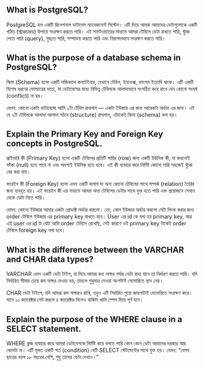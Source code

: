 ## What is PostgreSQL?

PostgreSQL হল একটি রিলেশনাল ডাটাবেস ম্যানেজমেন্ট সিস্টেম। এটি দিয়ে আমরা আমাদের ডেটাগুলোকে একটি গঠিত (স্ট্রাকচারড) উপায়ে সংরক্ষণ করতে পারি। এই সফটওয়্যারের মাধ্যমে আমরা টেবিলে ডেটা রাখতে পারি, খুঁজে পেতে পারি (query), মুছতে পারি, সম্পাদনা করতে পারি এবং নিরাপদভাবে সংরক্ষণ করতে পারি।

## What is the purpose of a database schema in PostgreSQL?

স্কিমা (Schema) হলো একটি লজিক্যাল কনটেইনার, যেখানে টেবিল, ইনডেক্স, ফাংশন ইত্যাদি থাকে। এটি একটি বিশেষ ধরণের ফোল্ডারের মতো, যা ডেটাবেসের মধ্যে বিভিন্ন টেবিলকে আলাদাভাবে সংগঠিত করে রাখে যেন কোনো সংঘর্ষ (conflict) না হয়।

যেমন: কোনো একটা ডাটাবেজে আমি ২টা টেবিল রাখলাম — একটা ইউজার এর জন্য আরেকটা অর্ডার এর জন্য।
এই যে ২টা টেবিলকে আলাদা আলাদা গঠনে (structure) রাখলাম, এটাকেই স্কিমা (schema) বলা হয়।

## Explain the Primary Key and Foreign Key concepts in PostgreSQL.

প্রাইমারি কী (Primary Key) হলো একটি টেবিলের প্রতিটি সারির (row) জন্য একটি ইউনিক কী, যা কখনোই ফাঁকা (null) হতে পারে না এবং অবশ্যই ইউনিক হতে হবে। এই কী ব্যবহার করে নির্দিষ্ট কোনো সারি সহজেই খুঁজে বের করা যায়।

ফরেইন কী (Foreign Key) হলো এমন একটি কলাম যা অন্য কোনো টেবিলের সাথে সম্পর্ক (relation) তৈরির জন্য ব্যবহৃত হয়। এই ফরেইন কী এর মাধ্যমে আমরা অন্য টেবিলের ডেটার সাথে যুক্ত হতে পারি এবং প্রয়োজনে সেখান থেকে ডেটা নিতে পারি।

যেমন: কোনো ইউজার আমার একটা প্রোডাক্ট অর্ডার করলো। তো, কোন ইউজার অর্ডার করলো সেটা লিংক করার জন্য order টেবিলে ইউজার এর primary key রাখতে হবে।
User এর id কে বলা হয় primary key, আর এই user এর id টা যেটা আমি order টেবিলে রেখেছি, সেই কারণে ওই primary key টাকেই order টেবিলে foreign key বলা হবে।

## What is the difference between the VARCHAR and CHAR data types?

VARCHAR এমন একটি ডেটা টাইপ, যা দিয়ে আমরা কত অক্ষর পর্যন্ত ডেটা রাখা যাবে তা নির্ধারণ করতে পারি। যদি নির্ধারিত সীমার চেয়ে কম অক্ষর দেওয়া হয়, তাহলে শুধুমাত্র দেওয়া অংশটাই মেমোরিতে স্থান নেয়।

CHAR ডেটা টাইপে, যদি আমরা কম অক্ষরও রাখি, তবুও এটি নির্ধারিত পুরো জায়গাটাই মেমোরিতে সংরক্ষণ করে। মানে ১০ ক্যারেক্টার সেট করলে ৪ ক্যারেক্টার দিলেও বাকিটা খালি স্পেস দিয়ে পূর্ণ হবে।

## Explain the purpose of the WHERE clause in a SELECT statement.

WHERE ক্লজ ব্যবহার করে আমরা ডেটাবেসকে নির্দিষ্ট করে বলতে পারি কোন কোন ডেটা আমাদের দরকার আর কোনটা না। এটি মূলত একটি শর্ত (condition) যেটি SELECT স্টেটমেন্টের সাথে যুক্ত হয়। যেমন:
“যেসব ছাত্রের বয়স ১৮ বছরের বেশি, শুধু তাদের ডেটা দেখাও।”

